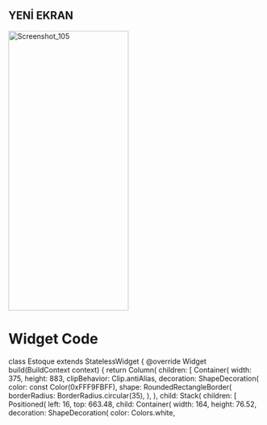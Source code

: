 ## YENİ EKRAN

<img width="238" height="555" alt="Screenshot_105" src="https://github.com/user-attachments/assets/c2334e8b-ddea-49b4-88dc-db60e3043e34" />

# Widget Code

class Estoque extends StatelessWidget {
  @override
  Widget build(BuildContext context) {
    return Column(
      children: [
        Container(
          width: 375,
          height: 883,
          clipBehavior: Clip.antiAlias,
          decoration: ShapeDecoration(
            color: const Color(0xFFF9FBFF),
            shape: RoundedRectangleBorder(
              borderRadius: BorderRadius.circular(35),
            ),
          ),
          child: Stack(
            children: [
              Positioned(
                left: 16,
                top: 663.48,
                child: Container(
                  width: 164,
                  height: 76.52,
                  decoration: ShapeDecoration(
                    color: Colors.white,

